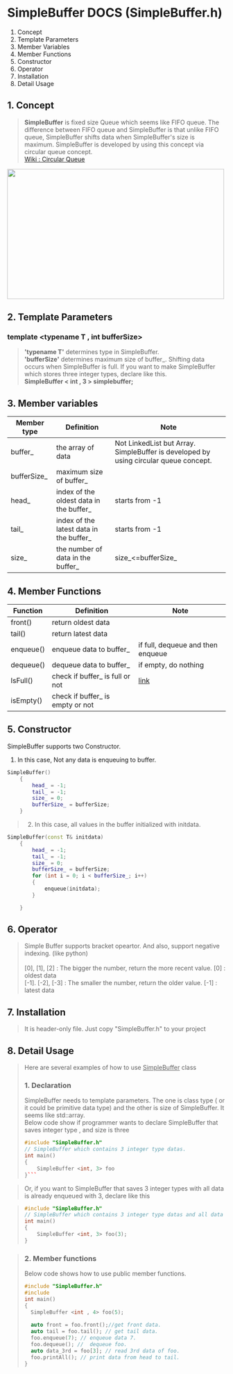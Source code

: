 # SimpleBuffer DOCS (SimpleBuffer.h)

1. Concept
2. Template Parameters
3. Member Variables
4. Member Functions 
5. Constructor
6. Operator
7. Installation
8. Detail Usage


## 1. Concept
> **SimpleBuffer** is fixed size Queue which seems like FIFO queue. The difference between FIFO queue and SimpleBuffer is that unlike FIFO queue, SimpleBuffer shifts data when SimpleBuffer's size is maximum.
SimpleBuffer is developed by using this concept via circular queue concept.  
[Wiki : Circular Queue](https://en.wikipedia.org/wiki/Circular_buffer)

<img src="https://user-images.githubusercontent.com/7028314/169650472-868089e6-92e2-4554-a2ac-4c99e857325f.png" width="500" height="300"/>



## 2. Template Parameters
### template <typename T , int bufferSize>

> **'typename T'** determines type in SimpleBuffer.<br>
> **'bufferSize'** determines maximum size of buffer_. Shifting data occurs when SimpleBuffer is full.
> If you want to make SimpleBuffer which stores three integer types, declare like this.<br>
> **SimpleBuffer < int , 3 > simplebuffer;**


## 3. Member variables
|Member type|Definition|Note|
|------|---|---|
|buffer_|the array of data|Not LinkedList but Array. SimpleBuffer is developed by using circular queue concept.|
|bufferSize_|maximum size of buffer_||
|head_|index of the oldest data in the buffer_|starts from -1|
|tail_|index of the latest data in the buffer_|starts from -1|
|size_|the number of data in the buffer_|size_<=bufferSize_|




## 4. Member Functions

|Function|Definition|Note|
|------|---|---|
|front()|return oldest data||
|tail()|return latest data||
|enqueue()|enqueue data to buffer_|if full, dequeue and then enqueue|
|dequeue()|dequeue data to buffer_|if empty, do nothing|
|IsFull()|check if buffer_ is full or not|[link](https://www.programiz.com/dsa/circular-queue)|
|isEmpty()|check if buffer_ is empty or not||


## 5. Constructor
SimpleBuffer supports two Constructor.


1. In this case, Not any data is enqueuing to buffer.
```cpp
SimpleBuffer()
	{
		head_ = -1;
		tail_ = -1;
		size_ = 0;
		bufferSize_ = bufferSize;
	}
```


>2. In this case, all values in the buffer initialized with initdata.
```cpp
SimpleBuffer(const T& initdata)
	{
		head_ = -1;
		tail_ = -1;
		size_ = 0;
		bufferSize_ = bufferSize;
		for (int i = 0; i < bufferSize_; i++)
		{
			enqueue(initdata);
		}

	}
```

## 6. Operator
> Simple Buffer supports bracket opeartor. And also, support negative indexing. (like python)<br><br>
> [0], [1], [2] : The bigger the number, return the more recent value. [0] : oldest data <br>
> [-1]. [-2], [-3] : The smaller the number, return the older value. [-1] : latest data

## 7. Installation

> It is header-only file. Just copy "SimpleBuffer.h" to your project

## 8. Detail Usage

> Here are several examples of how to use <u>SimpleBuffer</u> class
> ### 1. Declaration<br>
> SimpleBuffer needs to template parameters. The one is class type ( or it could be primitive data type) and the other is size of SimpleBuffer. It seems like std::array.<br> Below code show if programmer wants to declare SimpleBuffer that saves integer type , and size is three
> ```cpp
> #include "SimpleBuffer.h"
> // SimpleBuffer which contains 3 integer type datas.
> int main()
> {
>     SimpleBuffer <int, 3> foo
> }```

>Or, if you want to SimpleBuffer that saves 3 integer types with all data is already enqueued with 3, declare like this

>```cpp
> #include "SimpleBuffer.h"
> // SimpleBuffer which contains 3 integer type datas and all data is already enqueued with 3
> int main()
> {
>     SimpleBuffer <int, 3> foo(3);
> }

> ### 2. Member functions
> Below code shows how to use public member functions.
> ```cpp
> #include "SimpleBuffer.h"
> #include 
> int main()
> {
>   SimpleBuffer <int , 4> foo(5);
>  
>   auto front = foo.front();//get front data.
>   auto tail = foo.tail(); // get tail data.
>   foo.enqueue(7); // enqueue data 7.
>   foo.dequeue(); //  dequeue foo.
>   auto data_3rd = foo[3]; // read 3rd data of foo.
>   foo.printAll(); // print data from head to tail.
> }
> ```


